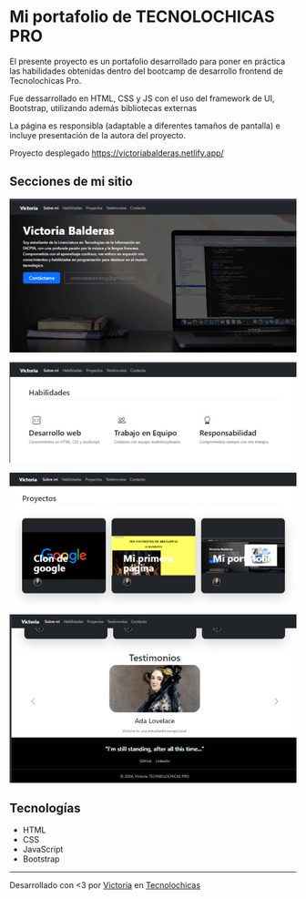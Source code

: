 # Mi portafolio de TECNOLOCHICAS PRO

El presente proyecto es un portafolio desarrollado para poner en práctica las habilidades obtenidas dentro del bootcamp de desarrollo frontend de Tecnolochicas Pro. 

Fue dessarrollado en HTML, CSS y JS con el uso del framework de UI, Bootstrap, utilizando además bibliotecas externas 

La página es responsibla (adaptable a diferentes tamaños de pantalla) e incluye presentación de la autora del proyecto. 

Proyecto desplegado https://victoriabalderas.netlify.app/ 

## Secciones de mi sitio 
![Presentación](assets/readme/presentacion.png)

![Habilidades](assets/readme/habilidades.png)

![Proyectos](assets/readme/Proyectos.png)

![Testimonios](assets/readme/testimonios-footer.png)


## Tecnologías 
* HTML
* CSS
* JavaScript
* Bootstrap

---

Desarrollado con <3 por [Victoria](https://linkedin.com/in/victoria-balderass) en [Tecnolochicas](https://tecnolochicas.mx/)


[def]: "assets/readme/presentacion.png"

